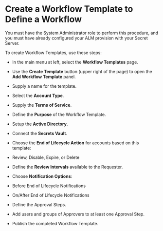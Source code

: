 ﻿[title]: # (Create a Workflow Template to Define a Workflow)
[tags]: # (Account Lifecycle Manager,ALM,)
[priority]: # (5450)

# Create a Workflow Template to Define a Workflow

You must have the System Administrator role to perform this procedure, and you must have already configured your ALM provision with your Secret Server.

To create Workflow Templates, use these steps:

* In the main menu at left, select the **Workflow Templates** page.

* Use the **Create Template** button (upper right of the page) to open the **Add Workflow Template** panel.

* Supply a name for the template.

* Select the **Account Type**.

* Supply the **Terms of Service**.

* Define the **Purpose** of the Workflow Template.

* Setup the **Active Directory**.

* Connect the **Secrets Vault**.

* Choose the **End of Lifecycle Action** for accounts based on this template:

 * Review, Disable, Expire, or Delete

* Define the **Review Intervals** available to the Requester.

* Choose **Notification Options**:

 * Before End of Lifecycle Notifications

 * On/After End of Lifecycle Notifications

* Define the Approval Steps.

* Add users and groups of Approvers to at least one Approval Step.

* Publish the completed Workflow Template.


